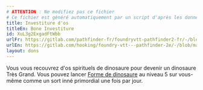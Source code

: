 ```yaml
---
# ATTENTION : Ne modifiez pas ce fichier
# Ce fichier est généré automatiquement par un script d'après les données du module Foundry VTT officiel et de sa traduction
title: Investiture d'os
titleEn: Bone Investiture
id: XuL3g2ExgadFtWbb
urlFr: https://gitlab.com/pathfinder-fr/foundryvtt-pathfinder2-fr/-/blob/master/data/feats/XuL3g2ExgadFtWbb.htm
urlEn: https://gitlab.com/hooking/foundry-vtt---pathfinder-2e/-/blob/master/packs/data/feats.db/bone-investiture.json
layout: dons
---
```

Vous vous recouvrez d'os spirituels de dinosaure pour devenir un dinosaure Très Grand. Vous pouvez lancer [Forme de dinosaure](../sorts/forme-de-dinosaure.html) au niveau 5 sur vous-même comme un sort inné primordial une fois par jour.
